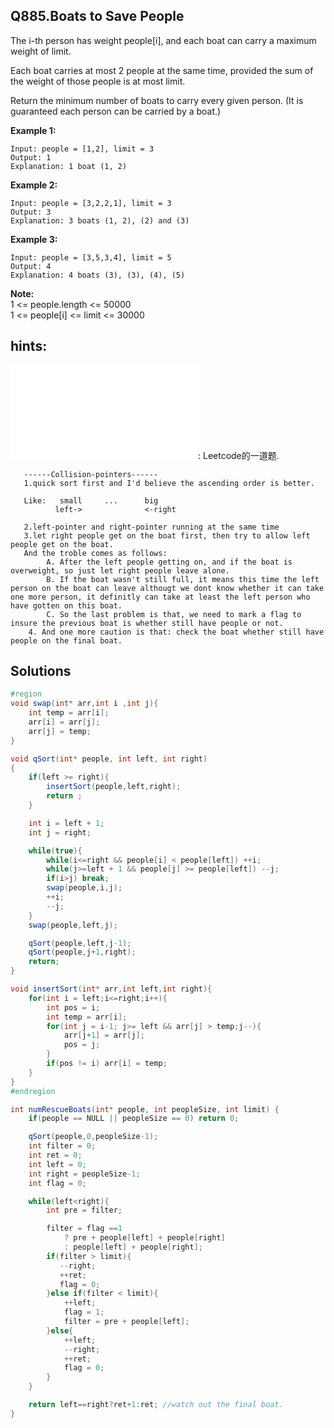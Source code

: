 ## Q885.Boats to Save People

The i-th person has weight people[i], and each boat can carry a maximum weight of limit.

Each boat carries at most 2 people at the same time, provided the sum of the weight of those people is at most limit.

Return the minimum number of boats to carry every given person.  (It is guaranteed each person can be carried by a boat.)



**Example 1:**
```
Input: people = [1,2], limit = 3
Output: 1
Explanation: 1 boat (1, 2)
```

**Example 2:**
```
Input: people = [3,2,2,1], limit = 3
Output: 3
Explanation: 3 boats (1, 2), (2) and (3)
```

**Example 3:**
```
Input: people = [3,5,3,4], limit = 5
Output: 4
Explanation: 4 boats (3), (3), (4), (5)
```

**Note:**<br/>
    1 <= people.length <= 50000 <br/>
    1 <= people[i] <= limit <= 30000 <br/>

## hints:
![可类比这里](../leetcode/easy/680/validPalindrome.c): Leetcode的一道题.
```
   ------Collision-pointers------
   1.quick sort first and I'd believe the ascending order is better.

   Like:   small     ...      big
          left->              <-right

   2.left-pointer and right-pointer running at the same time
   3.let right people get on the boat first, then try to allow left people get on the boat.
   And the troble comes as follows:
        A. After the left people getting on, and if the boat is overweight, so just let right people leave alone.
        B. If the boat wasn't still full, it means this time the left person on the boat can leave althougt we dont know whether it can take one more person, it definitly can take at least the left person who have gotten on this boat.
        C. So the last problem is that, we need to mark a flag to insure the previous boat is whether still have people or not.
    4. And one more caution is that: check the boat whether still have people on the final boat.
```

## Solutions

``` csharp
#region
void swap(int* arr,int i ,int j){
    int temp = arr[i];
    arr[i] = arr[j];
    arr[j] = temp;
}

void qSort(int* people, int left, int right)
{
    if(left >= right){
        insertSort(people,left,right);
        return ;
    }

    int i = left + 1;
    int j = right;

    while(true){
        while(i<=right && people[i] < people[left]) ++i;
        while(j>=left + 1 && people[j] >= people[left]) --j;
        if(i>j) break;
        swap(people,i,j);
        ++i;
        --j;
    }
    swap(people,left,j);

    qSort(people,left,j-1);
    qSort(people,j+1,right);
    return;
}

void insertSort(int* arr,int left,int right){
    for(int i = left;i<=right;i++){
        int pos = i;
        int temp = arr[i];
        for(int j = i-1; j>= left && arr[j] > temp;j--){
            arr[j+1] = arr[j];
            pos = j;
        }
        if(pos != i) arr[i] = temp;
    }
}
#endregion

int numRescueBoats(int* people, int peopleSize, int limit) {
    if(people == NULL || peopleSize == 0) return 0;

    qSort(people,0,peopleSize-1);
    int filter = 0;
    int ret = 0;
    int left = 0;
    int right = peopleSize-1;
    int flag = 0;

    while(left<right){
        int pre = filter;

        filter = flag ==1
            ? pre + people[left] + people[right]
            : people[left] + people[right];
        if(filter > limit){
           --right;
           ++ret;
           flag = 0;
        }else if(filter < limit){
            ++left;
            flag = 1;
            filter = pre + people[left];
        }else{
            ++left;
            --right;
            ++ret;
            flag = 0;
        }
    }

    return left==right?ret+1:ret; //watch out the final boat.
}
```